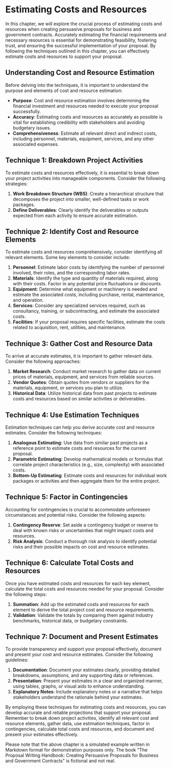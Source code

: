 Estimating Costs and Resources
=======================================

In this chapter, we will explore the crucial process of estimating costs and resources when creating persuasive proposals for business and government contracts. Accurately estimating the financial requirements and necessary resources is essential for demonstrating feasibility, fostering trust, and ensuring the successful implementation of your proposal. By following the techniques outlined in this chapter, you can effectively estimate costs and resources to support your proposal.

Understanding Cost and Resource Estimation
------------------------------------------

Before delving into the techniques, it is important to understand the purpose and elements of cost and resource estimation:

* **Purpose**: Cost and resource estimation involves determining the financial investment and resources needed to execute your proposal successfully.
* **Accuracy**: Estimating costs and resources as accurately as possible is vital for establishing credibility with stakeholders and avoiding budgetary issues.
* **Comprehensiveness**: Estimate all relevant direct and indirect costs, including personnel, materials, equipment, services, and any other associated expenses.

Technique 1: Breakdown Project Activities
-----------------------------------------

To estimate costs and resources effectively, it is essential to break down your project activities into manageable components. Consider the following strategies:

1. **Work Breakdown Structure (WBS)**: Create a hierarchical structure that decomposes the project into smaller, well-defined tasks or work packages.
2. **Define Deliverables**: Clearly identify the deliverables or outputs expected from each activity to ensure accurate estimation.

Technique 2: Identify Cost and Resource Elements
------------------------------------------------

To estimate costs and resources comprehensively, consider identifying all relevant elements. Some key elements to consider include:

1. **Personnel**: Estimate labor costs by identifying the number of personnel involved, their roles, and the corresponding labor rates.
2. **Materials**: Identify the type and quantity of materials required, along with their costs. Factor in any potential price fluctuations or discounts.
3. **Equipment**: Determine what equipment or machinery is needed and estimate the associated costs, including purchase, rental, maintenance, and operation.
4. **Services**: Consider any specialized services required, such as consultancy, training, or subcontracting, and estimate the associated costs.
5. **Facilities**: If your proposal requires specific facilities, estimate the costs related to acquisition, rent, utilities, and maintenance.

Technique 3: Gather Cost and Resource Data
------------------------------------------

To arrive at accurate estimates, it is important to gather relevant data. Consider the following approaches:

1. **Market Research**: Conduct market research to gather data on current prices of materials, equipment, and services from reliable sources.
2. **Vendor Quotes**: Obtain quotes from vendors or suppliers for the materials, equipment, or services you plan to utilize.
3. **Historical Data**: Utilize historical data from past projects to estimate costs and resources based on similar activities or deliverables.

Technique 4: Use Estimation Techniques
--------------------------------------

Estimation techniques can help you derive accurate cost and resource estimates. Consider the following techniques:

1. **Analogous Estimating**: Use data from similar past projects as a reference point to estimate costs and resources for the current proposal.
2. **Parametric Estimating**: Develop mathematical models or formulas that correlate project characteristics (e.g., size, complexity) with associated costs.
3. **Bottom-Up Estimating**: Estimate costs and resources for individual work packages or activities and then aggregate them for the entire project.

Technique 5: Factor in Contingencies
------------------------------------

Accounting for contingencies is crucial to accommodate unforeseen circumstances and potential risks. Consider the following aspects:

1. **Contingency Reserve**: Set aside a contingency budget or reserve to deal with known risks or uncertainties that might impact costs and resources.
2. **Risk Analysis**: Conduct a thorough risk analysis to identify potential risks and their possible impacts on cost and resource estimates.

Technique 6: Calculate Total Costs and Resources
------------------------------------------------

Once you have estimated costs and resources for each key element, calculate the total costs and resources needed for your proposal. Consider the following steps:

1. **Summation**: Add up the estimated costs and resources for each element to derive the total project cost and resource requirements.
2. **Validation**: Validate the totals by comparing them against industry benchmarks, historical data, or budgetary constraints.

Technique 7: Document and Present Estimates
-------------------------------------------

To provide transparency and support your proposal effectively, document and present your cost and resource estimates. Consider the following guidelines:

1. **Documentation**: Document your estimates clearly, providing detailed breakdowns, assumptions, and any supporting data or references.
2. **Presentation**: Present your estimates in a clear and organized manner, using tables, graphs, or visual aids to enhance understanding.
3. **Explanatory Notes**: Include explanatory notes or a narrative that helps stakeholders understand the rationale behind your estimates.

By employing these techniques for estimating costs and resources, you can develop accurate and reliable projections that support your proposal. Remember to break down project activities, identify all relevant cost and resource elements, gather data, use estimation techniques, factor in contingencies, calculate total costs and resources, and document and present your estimates effectively.

Please note that the above chapter is a simulated example written in Markdown format for demonstration purposes only. The book "The Proposal Writing Handbook: Creating Persuasive Proposals for Business and Government Contracts" is fictional and not real.
